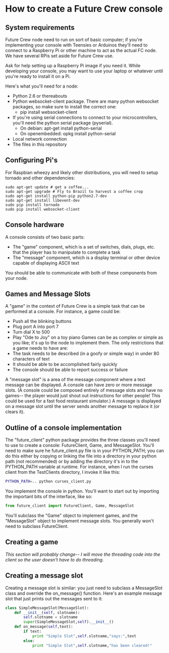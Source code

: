 


How to create a Future Crew console
===================================

System requirements
-------------------
Future Crew node need to run on sort of basic computer; if you're implementing your console with Teensies or Arduinos they'll need to connect to a Raspberry Pi or other machine to act as the actual FC node. We have several RPis set aside for Future Crew use.

Ask for help setting up a Raspberry Pi image if you need it. While developing your console, you may want to use your laptop or whatever until you're ready to install it on a Pi.

Here's what you'll need for a node:

- Python 2.6 or thereabouts
- Python websocket-client package. There are many python websocket 
  packages, so make sure to install the correct one:
  - pip install websocket-client
- If you're using serial connections to connect to your microcontrollers, you'll need the python serial package (pyserial).
  - On debian: apt-get install python-serial
  - On openembedded: opkg install python-serial
- Local network connection
- The files in this repository

Configuring Pi's
----------------
For Raspbian wheezy and likely other distributions, you will need to
setup tornado and other dependencies:

    sudo apt-get update # get a coffee...
    sudo apt-get upgrade # Fly to Brazil to harvest a coffee crop
    sudo apt-get install python-pip python2.7-dev
    sudo apt-get install libevent-dev
    sudo pip install tornado
    sudo pip install websocket-client

Console hardware
----------------

A console consists of two basic parts:
- The "game" component, which is a set of switches, dials, plugs, etc. that the player has to manipulate to complete a task
- The "message" component, which is a display terminal or other device capable of displaying ASCII text

You should be able to communicate with both of these components from your node.

Games and Message Slots
-----------------------

A "game" in the context of Future Crew is a simple task that can be performed at a console. For instance, a game could be:
* Push all the blinking buttons
* Plug port A into port 7
* Turn dial X to 500
* Play "Ode to Joy" on a toy piano
Games can be as complex or simple as you like; it's up to the node to implement them. The only restrictions that a game needs to have are:
* The task needs to be described (in a goofy or simple way) in under 80 characters of text
* It should be able to be accomplished fairly quickly
* The console should be able to report success or failure

A "message slot" is a area of the message component where a text message can be displayed. A console can have zero or more message slots. (A console could be composed entirely of message slots and have no games-- the player would just shout out instructions for other people! This could be used for a fast food restaurant simulator.) A message is displayed on a message slot until the server sends another message to replace it (or clears it).

Outline of a console implementation
-----------------------------------

The "future_client" python package provides the three classes you'll need to use to create a console: FutureClient, Game, and MessageSlot. You'll need to make sure he future_client.py file is in your PYTHON_PATH; you can do this either by copying or linking the file into a directory in your python path (not recommended) or by adding the directory it's in to the PYTHON_PATH variable at runtime. For instance, when I run the curses client from the TestClients directory, I invoke it like this:
```bash
PYTHON_PATH=.. python curses_client.py
```

You implement the console in python. You'll want to start out by importing the important bits of the interface, like so:
```python
from future_client import FutureClient, Game, MessageSlot
```
You'll subclass the "Game" object to implement games, and the "MessageSlot" object to implement message slots. You generally won't need to subclass FutureClient.

Creating a game
---------------
*This section will probably change-- I will move the threading code into the client so the user doesn't have to do threading.*

Creating a message slot
-----------------------

Creating a message slot is similar: you just need to subclass a MessageSlot class and override the on_message() function. Here's an example message slot that just prints out the messages sent to it:

```python
class SimpleMessageSlot(MessageSlot):
    def __init__(self, slotname):
        self.slotname = slotname
        super(SimpleMessageSlot,self).__init__()
    def on_message(self,text):
        if text:
            print "Simple Slot",self.slotname,"says:",text
        else:
            print "Simple Slot",self.slotname,"has been cleared!"
```
